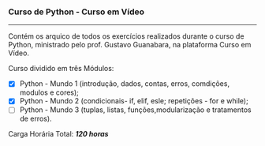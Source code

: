 ### Curso de Python - Curso em Vídeo
***
Contém os arquico de todos os exercícios realizados durante o curso de Python, ministrado pelo prof. Gustavo Guanabara, na plataforma Curso em Vídeo.

Curso dividido em três Módulos:

- [x] Python - Mundo 1 (introdução, dados, contas, erros, comdições, modulos e cores);
- [x] Python - Mundo 2 (condicionais- if, elif, esle; repetições - for e while);
- [ ] Python - Mundo 3 (tuplas, listas, funções,modularização e tratamentos de erros).

Carga Horária Total: ***120 horas***
